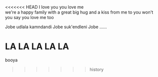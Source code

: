 <<<<<<< HEAD
I love you
you love me\
we're a happy family
with a great big hug and a kiss from me to you
won't you say you love me too

Jobe udlala kamndandi
Jobe suk'endleni
Jobe ......

LA LA LA LA LA
=======
booya
>>>>>>> history
